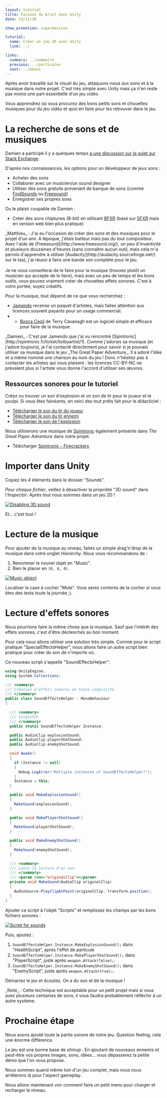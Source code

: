 ```yaml
---
layout: tutorial
title: Faisons du bruit dans Unity
date: 13/11/20

show_promotion: supermassive

tutorial:
  name: Créer un jeu 2D avec Unity
  link: ../

links:
  summary: ../sommaire
  previous: ../particules
  next: ../menus
---
```


Après avoir travaillé sur le visuel du jeu, attaquons-nous aux sons et à la musique dans notre projet. C'est très simple avec Unity mais ça n'en reste pas moins une part essentielle d'un jeu vidéo.

Vous apprendrez où vous procurez des bons petits sons et chouettes musiques pour du jeu vidéo et quoi en faire pour les retrouver dans le jeu.

# La recherche de sons et de musiques

Damien a participé il y a quelques temps [à une discussion sur le sujet sur Stack Exchange](http://gamedev.stackexchange.com/questions/22525/how-does-a-one-man-developer-do-its-games-sounds).

D'après nos connaissances, les options pour un développeur de jeux sons :

- Acheter des sons
- Collaborer avec un musicien/un sound designer
- Utiliser des sons gratuits provenant de banque de sons (comme [FindSounds](http://www.findsounds.com/) ou [Freesound](http://www.freesound.org/))
- Enregistrer ses propres sons

Ou le plaisir coupable de Damien :

- Créer des sons chiptunes (8-bit) en utilisant [BFXR](http://www.bfxr.net/) (basé sur [SFXR](http://drpetter.se/project_sfxr.html) mais en version web bien plus pratique)

<md-info>
_Matthieu_ : J'ai eu l'occasion de créer des sons et des musiques pour le projet d'un ami. A lépoque, j'étais batteur mais pas du tout compositeur.
<br />Avec l'aide de [Freesound](http://www.freesound.org/), un peu d'inventivité  et plusieurs douzaines d'heures (sans connaître aucun outil, mais cela m'a permis d'apprendre à utiliser [Audacity](http://audacity.sourceforge.net/) sur le tas), j'ai réussi à faire une bande son complète pour le jeu.
<br /><br />
Je ne vous conseillerai de le faire pour la musique (trouvez plutôt un musicien qui accepte de le faire), mais avec un peu de temps et les bons outils, vous pouvez vraiment créer de chouettes effets sonores. C'est à votre portée, soyez créatifs.
</md-info>

Pour la musique, tout dépend de ce que vous recherchez :
- [Jamendo](http://www.jamendo.com/) recense un paquet d'artistes, mais faites attention aux licences souvent payants pour un usage commercial.
- - [Bosca Ceoil](http://distractionware.com/blog/2013/08/bosca-ceoil/) de Terry Cavanagh est un logiciel simple et efficace pour faire de la musique.

<md-info>
_Damien_ : C'est par Jamendo que j'ai vu rencontré [Spintronic](http://spintronic.fr/ticket/listbyartist/1). Comme j'adorais sa musique (et j'adore toujours), je l'ai contacté directement pour savoir si je pouvais utiliser sa musique dans le jeu _The Great Paper Adventure_. Il a adoré  l'idée et a même nommé une chanson au nom du jeu ! Donc n'hésitez pas à contacter les artistes qui vous plaisent : les licences CC-BY-NC ne prévalent plus si l'artiste vous donne l'accord d'utiliser ses œuvres.
</md-info>

## Ressources sonores pour le tutoriel

Créez ou trouver un son d'explosion et un son de tir pour le joueur et le poulpi. Si vous êtes fainéants, en voici des tout prêts fait pour le didacticiel :

- [Télécharger le son du tir du joueur][sound_shot_player]
- [Télécharger le son du tir ennemi][sound_shot_enemy]
- [Télécharger le son de l'explosion][sound_explosion]

Nous utiliserons une musique de [Spintronic](http://spintronic.fr/ticket/listbyartist/1) également présente dans _The Great Paper Adventure_ dans notre projet.

- Télécharger [Spintronic - Firecrackers](http://spintronic.fr/song/download/45?format=mp3)

# Importer dans Unity

Copiez les 4 éléments dans le dossier "Sounds".

_Pour chaque fichier_, veillez à désactiver la propriété "3D sound" dans l'_Inspector_. Après tout nous sommes dans un jeu 2D !

[ ![Disabling 3D sound][3dsound]][3dsound]

Et... c'est tout !

# Lecture de la musique

Pour ajouter de la musique au niveau, faites un simple drag'n'drop de la musique dans votre onglet _Hierarchy_. Nous vous recommandons de :

1. Renommer le nouvel objet en "Music".
2. Bien le placer en `(0, 0, 0)`.

[ ![Music object][music]][music]

Localiser la case à cocher "Mute". Vous serez contents de la cocher si vous êtes des tests toute la journée ;).

# Lecture d'effets sonores

Nous pourrions faire la même chose que la musique. Sauf que l'intérêt des effets sonores, c'est d'être déclenchés au bon moment.

Pour cela nous allons utiliser une solution très simple. Comme pour le script pratique "SpecialEffectsHelper", nous allons faire un autre script bien pratique pour créer du son de n'importe où.

Ce nouveau script s'appelle "SoundEffectsHelper":

```csharp
using UnityEngine;
using System.Collections;

/// <summary>
/// Création d'effets sonores en toute simplicité
/// </summary>
public class SoundEffectsHelper : MonoBehaviour
{

  /// <summary>
  /// Singleton
  /// </summary>
  public static SoundEffectsHelper Instance;

  public AudioClip explosionSound;
  public AudioClip playerShotSound;
  public AudioClip enemyShotSound;

  void Awake()
  {
    if (Instance != null)
    {
      Debug.LogError("Multiple instances of SoundEffectsHelper!");
    }
    Instance = this;
  }

  public void MakeExplosionSound()
  {
    MakeSound(explosionSound);
  }

  public void MakePlayerShotSound()
  {
    MakeSound(playerShotSound);
  }

  public void MakeEnemyShotSound()
  {
    MakeSound(enemyShotSound);
  }

  /// <summary>
  /// Lance la lecture d'un son
  /// </summary>
  /// <param name="originalClip"></param>
  private void MakeSound(AudioClip originalClip)
  {
    AudioSource.PlayClipAtPoint(originalClip, transform.position);
  }
}
```

Ajouter ce script à l'objet "Scripts" et remplissez les champs par les bons fichiers sonores :

[ ![Script for sounds][sound_script]][sound_script]

Puis, ajoutez :

1. `SoundEffectsHelper.Instance.MakeExplosionSound();` dans "HealthScript", après l'effet de particule
2. `SoundEffectsHelper.Instance.MakePlayerShotSound();` dans "PlayerScript", juste après `weapon.Attack(false);`.
3. `SoundEffectsHelper.Instance.MakeEnemyShotSound();` dans "EnemyScript", juste après `weapon.Attack(true);`.

Démarrez le jeu et écoutez. On a du son et de la musique !

<md-note>
_Note_ : Cette technique est acceptable pour un petit projet mais si vous avez plusieurs centaines de sons, il vous faudra probablement réfléchir à un autre système.
</md-note>

# Prochaine étape

Nous avons ajouté toute la partie sonore de notre jeu. Question feeling, cela une énorme différence.

Le jeu est une bonne base de _shmup_ . En ajoutant de nouveaux ennemis et peut-être vos propres images, sons, idées... vous dépasserez la petite démo que l'on vous propose.

Nous sommes quand même loin d'un jeu complet, mais nous nous arrêterons là pour l'aspect gameplay.

Nous allons maintenant voir comment faire un petit menu pour charger et recharger le niveau.

[3dsound]: ../../2d-game-unity/sounds/-img/3dsound.png
[music]: ../../2d-game-unity/sounds/-img/music.png
[sound_script]: ../../2d-game-unity/sounds/-img/sound_script.png

[sound_explosion]: ../../2d-game-unity/sounds/-sounds/explosion.wav
[sound_shot_player]: ../../2d-game-unity/sounds/-sounds/shot_player.wav
[sound_shot_enemy]: ../../2d-game-unity/sounds/-sounds/shot_enemy.wav
